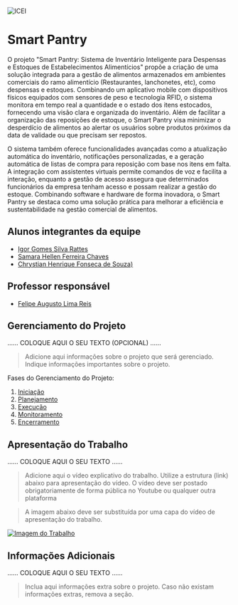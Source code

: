 ![ICEI](images/icei-pucminas.png)

# Smart Pantry

O projeto "Smart Pantry: Sistema de Inventário Inteligente para Despensas e Estoques de Estabelecimentos Alimentícios" propõe a criação de uma solução integrada para a gestão de alimentos armazenados em ambientes comerciais do ramo alimentício (Restaurantes, lanchonetes, etc), como despensas e estoques. Combinando um aplicativo mobile com dispositivos físicos equipados com sensores de peso e tecnologia RFID, o sistema monitora em tempo real a quantidade e o estado dos itens estocados, fornecendo uma visão clara e organizada do inventário. Além de facilitar a organização das reposições de estoque, o Smart Pantry visa minimizar o desperdício de alimentos ao alertar os usuários sobre produtos próximos da data de validade ou que precisam ser repostos.

O sistema também oferece funcionalidades avançadas como a atualização automática do inventário, notificações personalizadas, e a geração automática de listas de compra para reposição com base nos itens em falta. A integração com assistentes virtuais permite comandos de voz e facilita a interação, enquanto a gestão de acesso assegura que determinados funcionários da empresa tenham acesso e possam realizar a gestão do estoque. Combinando software e hardware de forma inovadora, o Smart Pantry se destaca como uma solução prática para melhorar a eficiência e sustentabilidade na gestão comercial de alimentos.

## Alunos integrantes da equipe

* [Igor Gomes Silva Rattes](https://github.com/IgorRattes)
* [Samara Hellen Ferreira Chaves](https://github.com/samarahellen)
* [Chrystian Henrique Fonseca de Souza)](https://github.com/ChrysH2000)

## Professor responsável

* [Felipe Augusto Lima Reis](https://github.com/falreis)

## Gerenciamento do Projeto

......  COLOQUE AQUI O SEU TEXTO (OPCIONAL) ......

> Adicione aqui informações sobre o projeto que será gerenciado. 
> Indique informações importantes sobre o projeto.

Fases do Gerenciamento do Projeto:
1. [Iniciação](docs/01-iniciacao)
2. [Planejamento](docs/02-planejamento)
3. [Execução](docs/03-execucao)
4. [Monitoramento](docs/04-monitoramento)
5. [Encerramento](docs/05-encerramento)

## Apresentação do Trabalho

......  COLOQUE AQUI O SEU TEXTO ......

> Adicione aqui o vídeo explicativo do trabalho.
> Utilize a estrutura (link) abaixo para apresentação do vídeo.
> O vídeo deve ser postado obrigatoriamente de forma pública no Youtube ou qualquer outra plataforma 

> A imagem abaixo deve ser substituída por uma capa do vídeo de apresentação do trabalho.

[![Imagem do Trabalho](images/pucminas-video-youtube.jpg)](https://www.youtube.com/watch?v=unq_cZ6NOwk)

## Informações Adicionais

......  COLOQUE AQUI O SEU TEXTO ......

> Inclua aqui informações extra sobre o projeto.
> Caso não existam informações extras, remova a seção.
